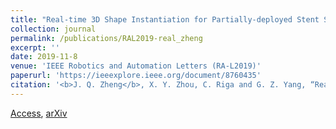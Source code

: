 ```yaml
---
title: "Real-time 3D Shape Instantiation for Partially-deployed Stent Segment from a Single 2D Fluoroscopic Image in Fenestrated Endovascular Aortic Repair"
collection: journal
permalink: /publications/RAL2019-real_zheng
excerpt: ''
date: 2019-11-8
venue: 'IEEE Robotics and Automation Letters (RA-L2019)'
paperurl: 'https://ieeexplore.ieee.org/document/8760435'
citation: '<b>J. Q. Zheng</b>, X. Y. Zhou, C. Riga and G. Z. Yang, “Real-time 3D Shape Instantiation for Partially-deployed Stent Segment from a Single 2D Fluoroscopic Image in Fenestrated Endovascular Aortic Repair”, <i>arXiv preprint arXiv:1902.11089</i>, 2019.'
---
```

[Access](https://ieeexplore.ieee.org/document/8760435), [arXiv](https://arxiv.org/pdf/1902.11089.pdf)
